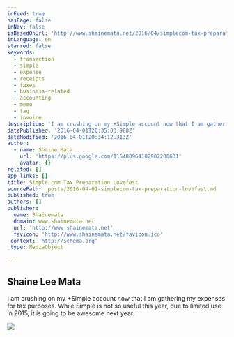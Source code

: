 ```yaml
---
inFeed: true
hasPage: false
inNav: false
isBasedOnUrl: 'http://www.shainemata.net/2016/04/simplecom-tax-preparation-lovefest.html'
inLanguage: en
starred: false
keywords:
  - transaction
  - simple
  - expense
  - receipts
  - taxes
  - business-related
  - accounting
  - memo
  - tag
  - invoice
description: 'I am crushing on my +Simple account now that I am gathering my expenses for tax purposes. While Simple is not so useful this year, due to limited use in 2015, it is going to be awesome next year.'
datePublished: '2016-04-01T20:35:03.988Z'
dateModified: '2016-04-01T20:34:12.313Z'
author:
  - name: Shaine Mata
    url: 'https://plus.google.com/115480964182902200631'
    avatar: {}
related: []
app_links: []
title: Simple.com Tax Preparation Lovefest
sourcePath: _posts/2016-04-01-simplecom-tax-preparation-lovefest.md
published: true
authors: []
publisher:
  name: Shainemata
  domain: www.shainemata.net
  url: 'http://www.shainemata.net'
  favicon: 'http://www.shainemata.net/favicon.ico'
_context: 'http://schema.org'
_type: MediaObject

---
```

<article style=""><h1>Shaine Lee Mata</h1><p>I am crushing on my +Simple account now that I am gathering my expenses for tax purposes. While Simple is not so useful this year, due to limited use in 2015, it is going to be awesome next year.</p><img src="https://3.bp.blogspot.com/-6vmOBl8tT_E/Vv7PWems6uI/AAAAAAABSVY/blCUZANyGeES-LvGEuSjaR1B4blar0hTQ/w1200-h630-p-nu/Screenshot%2B2016-04-01%2Bat%2B14.41.43.png" /></article>